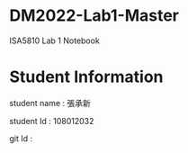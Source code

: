 # DM2022-Lab1-Master
ISA5810 Lab 1 Notebook
# Student Information
student name : 張承新 

student Id : 108012032 

git Id :
